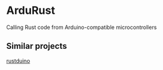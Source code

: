 # ArduRust
Calling Rust code from Arduino-compatible microcontrollers

## Similar projects

[rustduino](https://github.com/Mshivam2409/rustduino)
